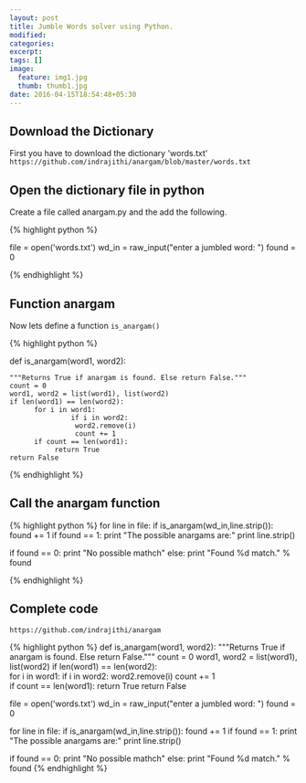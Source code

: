```yaml
---
layout: post
title: Jumble Words solver using Python.
modified:
categories: 
excerpt:
tags: []
image:
  feature: img1.jpg
  thumb: thumb1.jpg
date: 2016-04-15T18:54:48+05:30
---
```

## Download the Dictionary

First you have to download the dictionary 'words.txt'
`https://github.com/indrajithi/anargam/blob/master/words.txt`

## Open the dictionary file in python

Create a file called anargam.py and the add the following.

{% highlight python %}

file = open('words.txt')
wd_in = raw_input("enter a jumbled word: ")
found = 0

{% endhighlight %}

## Function anargam
Now lets define a function `is_anargam()`

{% highlight python %}

def is_anargam(word1, word2):
 
    """Returns True if anargam is found. Else return False."""
    count = 0
    word1, word2 = list(word1), list(word2)
    if len(word1) == len(word2):     
          for i in word1:
                   if i in word2:
                    word2.remove(i)
                    count += 1               
          if count == len(word1):
               return True
    return False
 

{% endhighlight %}

## Call the anargam function
{% highlight python %}
for line in file:
     if is_anargam(wd_in,line.strip()):
          found += 1
          if found == 1:
               print "The possible anargams are:"
          print line.strip()
          
if found == 0: 
     print "No possible mathch"
else: 
     print "Found %d match." % found

 {% endhighlight %}

## Complete code 

`https://github.com/indrajithi/anargam`
 
 {% highlight python %}
 def is_anargam(word1, word2):
    """Returns True if anargam is found. Else return False."""
    count = 0
    word1, word2 = list(word1), list(word2)
    if len(word1) == len(word2):     
          for i in word1:
                   if i in word2:
                    word2.remove(i)
                    count += 1               
          if count == len(word1):
               return True
    return False
  

file = open('words.txt')
wd_in = raw_input("enter a jumbled word: ")
found = 0

for line in file:
     if is_anargam(wd_in,line.strip()):
          found += 1
          if found == 1:
               print "The possible anargams are:"
          print line.strip()
          
if found == 0: 
     print "No possible mathch"
else: 
     print "Found %d match." % found
 {% endhighlight %}
